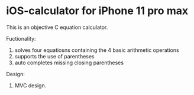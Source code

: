 # iOS-calculator for iPhone 11 pro max
This is an objective C equation calculator.

Fuctionality:
1. solves four equatiosns containing the 4 basic arithmetic operations
2. supports the use of parentheses
3. auto completes missing closing parentheses

Design:
1. MVC design.
